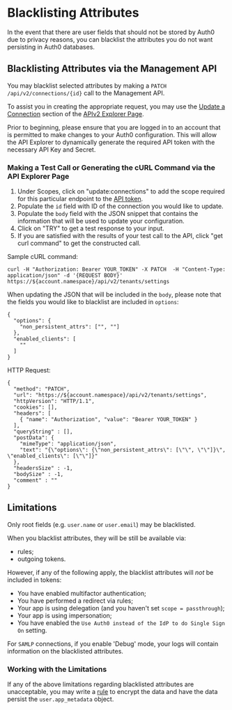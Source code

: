 # Blacklisting Attributes

In the event that there are user fields that should not be stored by Auth0 due to privacy reasons, you can blacklist the attributes you do not want persisting in Auth0 databases.

## Blacklisting Attributes via the Management API

You may blacklist selected attributes by making a `PATCH /api/v2/connections/{id}` call to the Management API.

To assist you in creating the appropriate request, you may use the [Update a Connection](/api/v2#!/Connections/patch_connections_by_id) section of the [APIv2 Explorer Page](/api/v2).

Prior to beginning, please ensure that you are logged in to an account that is permitted to make changes to your Auth0 configuration. This will allow the API Explorer to dynamically generate the required API token with the necessary API Key and Secret.

### Making a Test Call or Generating the cURL Command via the API Explorer Page

1.  Under Scopes, click on "update:connections" to add the scope required for this particular endpoint to the [API token](/api/v2/tokens).
2. Populate the `id` field with ID of the connection you would like to update.
3. Populate the `body` field with the JSON snippet that contains the information that will be used to update your configuration.
4.  Click on "TRY" to get a test response to your input.
5.  If you are satisfied with the results of your test call to the API, click "get curl command" to get the constructed call.

Sample cURL command:

```text
curl -H "Authorization: Bearer YOUR_TOKEN" -X PATCH  -H "Content-Type: application/json" -d '{REQUEST BODY}' https://${account.namespace}/api/v2/tenants/settings
```

When updating the JSON that will be included in the `body`, please note that the fields you would like to blacklist are included in `options`:

```text
{
  "options": {
    "non_persistent_attrs": ["", ""]
  },
  "enabled_clients": [
    ""
  ]
}
```

HTTP Request:

```har
{
  "method": "PATCH",
  "url": "https://${account.namespace}/api/v2/tenants/settings",
  "httpVersion": "HTTP/1.1",
  "cookies": [],
  "headers": [
    { "name": "Authorization", "value": "Bearer YOUR_TOKEN" }
  ],
  "queryString" : [],
  "postData": {
    "mimeType": "application/json",
    "text": "{\"options\": {\"non_persistent_attrs\": [\"\", \"\"]}\", \"enabled_clients\": [\"\"]}"
  },
  "headersSize" : -1,
  "bodySize" : -1,
  "comment" : ""
}
```

## Limitations

Only root fields (e.g. `user.name` or `user.email`) may be blacklisted.

When you blacklist attributes, they will be still be available via:

- rules;
- outgoing tokens.

However, if any of the following apply, the blacklist attributes will *not* be included in tokens:
- You have enabled multifactor authentication;
- You have performed a redirect via rules;
- Your app is using delegation (and you haven't set `scope = passthrough`);
- Your app is using impersonation;
- You have enabled the `Use Auth0 instead of the IdP to do Single Sign On` setting.

For `SAMLP` connections, if you enable 'Debug' mode, your logs will contain information on the blacklisted attributes.

### Working with the Limitations

If any of the above limitations regarding blacklisted attributes are unacceptable, you may write a [rule](/rules) to encrypt the data and have the data persist the `user.app_metadata` object.
